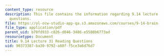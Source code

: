 ```yaml
---
content_type: resource
description: This file contains the information regarding 9.14 lecture 31 reading
  questions.
file: https://ol-ocw-studio-app-qa.s3.amazonaws.com/courses/9-14-brain-structure-and-its-origins-spring-2014/90373387ba309792a88ff5ce3a6d76d7_MIT9_14S14_Lec31ReadQue.pdf
file_type: application/pdf
parent_uid: b70fd933-c826-d046-3486-e5588b6773ad
resourcetype: Document
title: 9.14 Lecture 31 Reading Questions
uid: 90373387-ba30-9792-a88f-f5ce3a6d76d7
---
```

